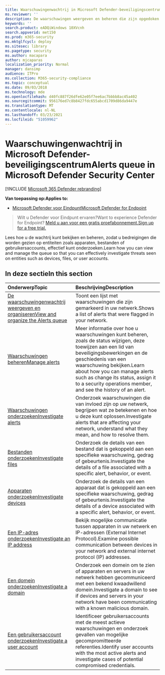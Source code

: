 ```yaml
---
title: Waarschuwingenwachtrij in Microsoft Defender-beveiligingscentrum
ms.reviewer: ''
description: De waarschuwingen weergeven en beheren die zijn opgedoken in Microsoft Defender-beveiligingscentrum
keywords: ''
search.product: eADQiWindows 10XVcnh
search.appverid: met150
ms.prod: m365-security
ms.mktglfcycl: deploy
ms.sitesec: library
ms.pagetype: security
ms.author: macapara
author: mjcaparas
localization_priority: Normal
manager: dansimp
audience: ITPro
ms.collection: M365-security-compliance
ms.topic: conceptual
ms.date: 09/03/2018
ms.technology: mde
ms.openlocfilehash: d40fc887f26dfe62e05f7ee6ac7bbbb8ac45a402
ms.sourcegitcommit: 956176ed7c8b8427fdc655abcd1709d86da9447e
ms.translationtype: MT
ms.contentlocale: nl-NL
ms.lasthandoff: 03/23/2021
ms.locfileid: "51059962"
---
```

# <a name="alerts-queue-in-microsoft-defender-security-center"></a><span data-ttu-id="94cc3-103">Waarschuwingenwachtrij in Microsoft Defender-beveiligingscentrum</span><span class="sxs-lookup"><span data-stu-id="94cc3-103">Alerts queue in Microsoft Defender Security Center</span></span>

[!INCLUDE [Microsoft 365 Defender rebranding](../../includes/microsoft-defender.md)]

<span data-ttu-id="94cc3-104">**Van toepassing op:**</span><span class="sxs-lookup"><span data-stu-id="94cc3-104">**Applies to:**</span></span>
- [<span data-ttu-id="94cc3-105">Microsoft Defender voor Eindpunt</span><span class="sxs-lookup"><span data-stu-id="94cc3-105">Microsoft Defender for Endpoint</span></span>](https://go.microsoft.com/fwlink/p/?linkid=2154037)

> <span data-ttu-id="94cc3-106">Wilt u Defender voor Eindpunt ervaren?</span><span class="sxs-lookup"><span data-stu-id="94cc3-106">Want to experience Defender for Endpoint?</span></span> [<span data-ttu-id="94cc3-107">Meld u aan voor een gratis proefabonnement.</span><span class="sxs-lookup"><span data-stu-id="94cc3-107">Sign up for a free trial.</span></span>](https://www.microsoft.com/microsoft-365/windows/microsoft-defender-atp?ocid=docs-wdatp-exposedapis-abovefoldlink)

<span data-ttu-id="94cc3-108">Lees hoe u de wachtrij kunt bekijken en beheren, zodat u bedreigingen die worden gezien op entiteiten zoals apparaten, bestanden of gebruikersaccounts, effectief kunt onderzoeken.</span><span class="sxs-lookup"><span data-stu-id="94cc3-108">Learn how you can view and manage the queue so that you can effectively investigate threats seen on entities such as devices, files, or user accounts.</span></span>

## <a name="in-this-section"></a><span data-ttu-id="94cc3-109">In deze sectie</span><span class="sxs-lookup"><span data-stu-id="94cc3-109">In this section</span></span>
<span data-ttu-id="94cc3-110">Onderwerp</span><span class="sxs-lookup"><span data-stu-id="94cc3-110">Topic</span></span> | <span data-ttu-id="94cc3-111">Beschrijving</span><span class="sxs-lookup"><span data-stu-id="94cc3-111">Description</span></span> 
:---|:---
[<span data-ttu-id="94cc3-112">De waarschuwingenwachtrij weergeven en organiseren</span><span class="sxs-lookup"><span data-stu-id="94cc3-112">View and organize the Alerts queue</span></span>](alerts-queue.md) | <span data-ttu-id="94cc3-113">Toont een lijst met waarschuwingen die zijn gemarkeerd in uw netwerk.</span><span class="sxs-lookup"><span data-stu-id="94cc3-113">Shows a list of alerts that were flagged in your network.</span></span>
[<span data-ttu-id="94cc3-114">Waarschuwingen beheren</span><span class="sxs-lookup"><span data-stu-id="94cc3-114">Manage alerts</span></span>](manage-alerts.md) | <span data-ttu-id="94cc3-115">Meer informatie over hoe u waarschuwingen kunt beheren, zoals de status wijzigen, deze toewijzen aan een lid van beveiligingsbewerkingen en de geschiedenis van een waarschuwing bekijken.</span><span class="sxs-lookup"><span data-stu-id="94cc3-115">Learn about how you can manage alerts such as change its status, assign it to a security operations member, and see the history of an alert.</span></span>
[<span data-ttu-id="94cc3-116">Waarschuwingen onderzoeken</span><span class="sxs-lookup"><span data-stu-id="94cc3-116">Investigate alerts</span></span>](investigate-alerts.md)| <span data-ttu-id="94cc3-117">Onderzoek waarschuwingen die van invloed zijn op uw netwerk, begrijpen wat ze betekenen en hoe u deze kunt oplossen.</span><span class="sxs-lookup"><span data-stu-id="94cc3-117">Investigate alerts that are affecting your network, understand what they mean, and how to resolve them.</span></span>
[<span data-ttu-id="94cc3-118">Bestanden onderzoeken</span><span class="sxs-lookup"><span data-stu-id="94cc3-118">Investigate files</span></span>](investigate-files.md)| <span data-ttu-id="94cc3-119">Onderzoek de details van een bestand dat is gekoppeld aan een specifieke waarschuwing, gedrag of gebeurtenis.</span><span class="sxs-lookup"><span data-stu-id="94cc3-119">Investigate the details of a file associated with a specific alert, behavior, or event.</span></span> 
[<span data-ttu-id="94cc3-120">Apparaten onderzoeken</span><span class="sxs-lookup"><span data-stu-id="94cc3-120">Investigate devices</span></span>](investigate-machines.md)| <span data-ttu-id="94cc3-121">Onderzoek de details van een apparaat dat is gekoppeld aan een specifieke waarschuwing, gedrag of gebeurtenis.</span><span class="sxs-lookup"><span data-stu-id="94cc3-121">Investigate the details of a device associated with a specific alert, behavior, or event.</span></span> 
[<span data-ttu-id="94cc3-122">Een IP-adres onderzoeken</span><span class="sxs-lookup"><span data-stu-id="94cc3-122">Investigate an IP address</span></span>](investigate-ip.md) | <span data-ttu-id="94cc3-123">Bekijk mogelijke communicatie tussen apparaten in uw netwerk en IP-adressen (External Internet Protocol).</span><span class="sxs-lookup"><span data-stu-id="94cc3-123">Examine possible communication between devices in your network and external internet protocol (IP) addresses.</span></span>
[<span data-ttu-id="94cc3-124">Een domein onderzoeken</span><span class="sxs-lookup"><span data-stu-id="94cc3-124">Investigate a domain</span></span>](investigate-domain.md) | <span data-ttu-id="94cc3-125">Onderzoek een domein om te zien of apparaten en servers in uw netwerk hebben gecommuniceerd met een bekend kwaadwillend domein.</span><span class="sxs-lookup"><span data-stu-id="94cc3-125">Investigate a domain to see if devices and servers in your network have been communicating with a known malicious domain.</span></span> 
[<span data-ttu-id="94cc3-126">Een gebruikersaccount onderzoeken</span><span class="sxs-lookup"><span data-stu-id="94cc3-126">Investigate a user account</span></span>](investigate-user.md) | <span data-ttu-id="94cc3-127">Identificeer gebruikersaccounts met de meest actieve waarschuwingen en onderzoek gevallen van mogelijke gecompromitteerde referenties.</span><span class="sxs-lookup"><span data-stu-id="94cc3-127">Identify user accounts with the most active alerts and investigate cases of potential compromised credentials.</span></span>  


